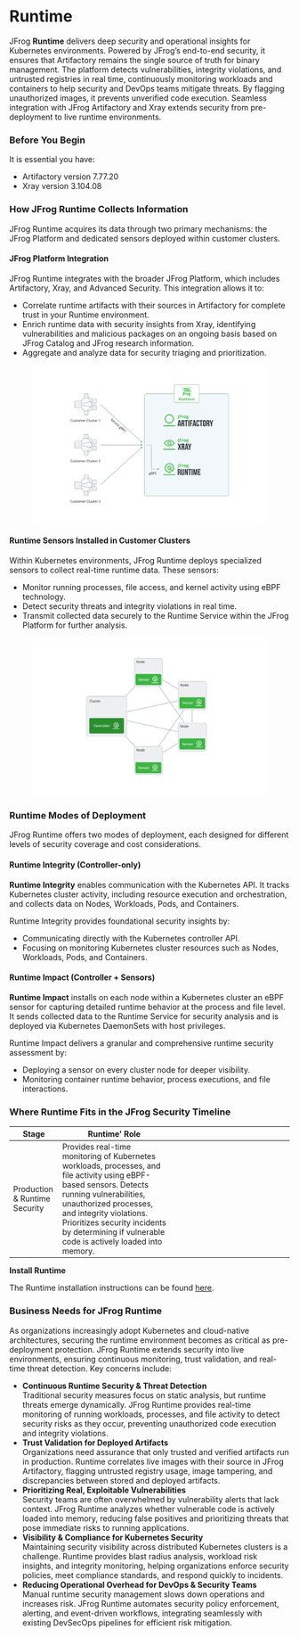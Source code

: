 # Runtime

JFrog **Runtime** delivers deep security and operational insights for Kubernetes environments. Powered by JFrog’s end-to-end security, it ensures that Artifactory remains the single source of truth for binary management. The platform detects vulnerabilities, integrity violations, and untrusted registries in real time, continuously monitoring workloads and containers to help security and DevOps teams mitigate threats. By flagging unauthorized images, it prevents unverified code execution. Seamless integration with JFrog Artifactory and Xray extends security from pre-deployment to live runtime environments.

### **Before You Begin**

It is essential you have:

* Artifactory version 7.77.20
* Xray version 3.104.08

### **How JFrog Runtime Collects Information**

JFrog Runtime acquires its data through two primary mechanisms: the JFrog Platform and dedicated sensors deployed within customer clusters.

#### **JFrog Platform Integration**

JFrog Runtime integrates with the broader JFrog Platform, which includes Artifactory, Xray, and Advanced Security. This integration allows it to:

* Correlate runtime artifacts with their sources in Artifactory for complete trust in your Runtime environment.
* Enrich runtime data with security insights from Xray, identifying vulnerabilities and malicious packages on an ongoing basis based on JFrog Catalog and JFrog research information.
* Aggregate and analyze data for security triaging and prioritization.

<figure><img src="../../.gitbook/assets/Diagram3.png" alt=""><figcaption></figcaption></figure>

#### **Runtime Sensors Installed in Customer Clusters**

Within Kubernetes environments, JFrog Runtime deploys specialized sensors to collect real-time runtime data. These sensors:

* Monitor running processes, file access, and kernel activity using eBPF technology.
* Detect security threats and integrity violations in real time.
* Transmit collected data securely to the Runtime Service within the JFrog Platform for further analysis.

<figure><img src="../../.gitbook/assets/Diagram2.png" alt=""><figcaption></figcaption></figure>

### **Runtime Modes of Deployment**

JFrog Runtime offers two modes of deployment, each designed for different levels of security coverage and cost considerations.

#### **Runtime Integrity** (Controller-only)

**Runtime Integrity** enables communication with the Kubernetes API. It tracks Kubernetes cluster activity, including resource execution and orchestration, and collects data on Nodes, Workloads, Pods, and Containers.

Runtime Integrity provides foundational security insights by:

* Communicating directly with the Kubernetes controller API.
* Focusing on monitoring Kubernetes cluster resources such as Nodes, Workloads, Pods, and Containers.

#### **Runtime Impact** (Controller + Sensors)

**Runtime Impact** installs on each node within a Kubernetes cluster an eBPF sensor for capturing detailed runtime behavior at the process and file level. It sends collected data to the Runtime Service for security analysis and is deployed via Kubernetes DaemonSets with host privileges.

Runtime Impact delivers a granular and comprehensive runtime security assessment by:

* Deploying a sensor on every cluster node for deeper visibility.
* Monitoring container runtime behavior, process executions, and file interactions.

### Where Runtime Fits in the JFrog Security Timeline

<table><thead><tr><th>Stage</th><th width="186.87890625">Runtime' Role</th><th width="187"></th><th></th></tr></thead><tbody><tr><td>Production &#x26; Runtime Security</td><td>Provides real-time monitoring of Kubernetes workloads, processes, and file activity using eBPF-based sensors. Detects running vulnerabilities, unauthorized processes, and integrity violations. Prioritizes security incidents by determining if vulnerable code is actively loaded into memory.</td><td></td><td></td></tr></tbody></table>

**Install Runtime**

The Runtime installation instructions can be found [here](https://jfrog.com/help/r/jfrog-installation-setup-documentation/installing-jfrog-runtime-security).&#x20;

### Business Needs for JFrog Runtime

As organizations increasingly adopt Kubernetes and cloud-native architectures, securing the runtime environment becomes as critical as pre-deployment protection. JFrog Runtime extends security into live environments, ensuring continuous monitoring, trust validation, and real-time threat detection. Key concerns include:

* **Continuous Runtime Security & Threat Detection**\
  Traditional security measures focus on static analysis, but runtime threats emerge dynamically. JFrog Runtime provides real-time monitoring of running workloads, processes, and file activity to detect security risks as they occur, preventing unauthorized code execution and integrity violations.
* **Trust Validation for Deployed Artifacts**\
  Organizations need assurance that only trusted and verified artifacts run in production. Runtime correlates live images with their source in JFrog Artifactory, flagging untrusted registry usage, image tampering, and discrepancies between stored and deployed artifacts.
* **Prioritizing Real, Exploitable Vulnerabilities**\
  Security teams are often overwhelmed by vulnerability alerts that lack context. JFrog Runtime analyzes whether vulnerable code is actively loaded into memory, reducing false positives and prioritizing threats that pose immediate risks to running applications.
* **Visibility & Compliance for Kubernetes Security**\
  Maintaining security visibility across distributed Kubernetes clusters is a challenge. Runtime provides blast radius analysis, workload risk insights, and integrity monitoring, helping organizations enforce security policies, meet compliance standards, and respond quickly to incidents.
* **Reducing Operational Overhead for DevOps & Security Teams**\
  Manual runtime security management slows down operations and increases risk. JFrog Runtime automates security policy enforcement, alerting, and event-driven workflows, integrating seamlessly with existing DevSecOps pipelines for efficient risk mitigation.
